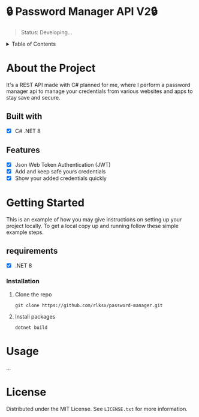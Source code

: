 # 🔒 Password Manager API V2🔒
> Status: Developing...

<details>
  <summary>Table of Contents</summary>
  <ol>
    <li>
      <a href="#about-the-project">About The Project</a>
      <ul>
        <li><a href="#built-with">Built With</a></li>
        <li><a href="#features">Features</a></li>
        <li><a href="#what-i-learned">What I Learned</a></li>
      </ul>
    </li>
    <li>
      <a href="#getting-started">Getting Started</a>
      <ul>
        <li><a href="#requirements">Prerequisites</a></li>
        <li><a href="#installation">Installation</a></li>
      </ul>
    </li>
    <li><a href="#usage">Usage</a></li>
    <li><a href="#license">License</a></li>
  </ol>
</details>

# About the Project
It's a REST API made with C# planned for me, where I perform a password manager api 
to manage your credentials from various websites and apps to stay save and secure.

## Built with
- [x] C# .NET 8

## Features
- [x] Json Web Token Authentication (JWT)
- [x] Add and keep safe yours credentials
- [x] Show your added credentials quickly

# Getting Started
This is an example of how you may give instructions on setting up your project locally.
To get a local copy up and running follow these simple example steps.

## requirements
- [x] .NET 8

### Installation
1. Clone the repo
   ```
   git clone https://github.com/rlksx/password-manager.git
   ```
2. Install packages
   ```
   dotnet build
   ```
# Usage
...

# License
Distributed under the MIT License. See `LICENSE.txt` for more information.
